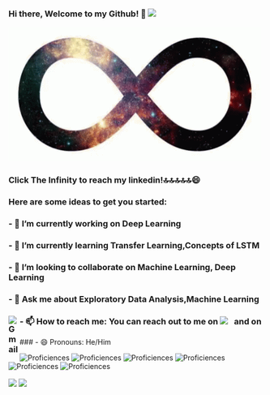 ### Hi there, Welcome to my Github! 💙 <img src="https://raw.githubusercontent.com/MartinHeinz/MartinHeinz/master/wave.gif" width="30px">
[![Prophet37 Header align="center"](https://github.com/Prophet37/Prophet37/blob/main/64b3b943f5f68c654d95e7ed7593978b.gif "Header")](https://www.linkedin.com/in/ajay-calambur-40158a18a/)     
### Click The Infinity to reach my linkedin!🔝🔝🔝🔝🔝😄

###
###
###

### Here are some ideas to get you started:

### - 🔭 I’m currently working on Deep Learning
### - 🌱 I’m currently learning Transfer Learning,Concepts of LSTM
### - 👯 I’m looking to collaborate on Machine Learning, Deep Learning
### - 💬 Ask me about Exploratory Data Analysis,Machine Learning
### - 📫 How to reach me: You can reach out to me on <a href="https://www.instagram.com/calamburajay/"><img height="30" src="https://github.com/WaylonWalker/WaylonWalker/blob/main/icon/instagram.jpg?raw=true"></a>&nbsp;&nbsp;  and on <a target="_blank" href="mailto:ajay372000@gmail.com"> <img align="left" alt="Gmail" width="22px" src="https://cdn.jsdelivr.net/npm/simple-icons@v3/icons/gmail.svg" />
</a>
### - 😄 Pronouns: He/Him



![Proficiences](https://img.shields.io/badge/CODE-C++-informational?style=flat&logo=<LOGO_NAME>&logoColor=white&color=2bbc8a)
![Proficiences](https://img.shields.io/badge/CODE-Python-informational?style=flat&logo=<LOGO_NAME>&logoColor=white&color=2bbc8a)
![Proficiences](https://img.shields.io/badge/CODE-C-informational?style=flat&logo=<LOGO_NAME>&logoColor=white&color=2bbc8a)
![Proficiences](https://img.shields.io/badge/FIELDOFINTEREST-DataAnalysis-informational?style=flat&logo=<LOGO_NAME>&logoColor=white&color=2bbc8a)
![Proficiences](https://img.shields.io/badge/FIELDOFINTEREST-MachineLearning-informational?style=flat&logo=<LOGO_NAME>&logoColor=white&color=2bbc8a)
![Proficiences](https://img.shields.io/badge/FIELDOFINTEREST-DeepLearning-informational?style=flat&logo=<LOGO_NAME>&logoColor=white&color=2bbc8a)


<img align="center" src="https://github-readme-stats.vercel.app/api/top-langs/?username=Prophet37&theme=dark" /> <img align="center" src="https://github-readme-stats.vercel.app/api?username=Prophet37&show_icons=true&theme=dark" />



